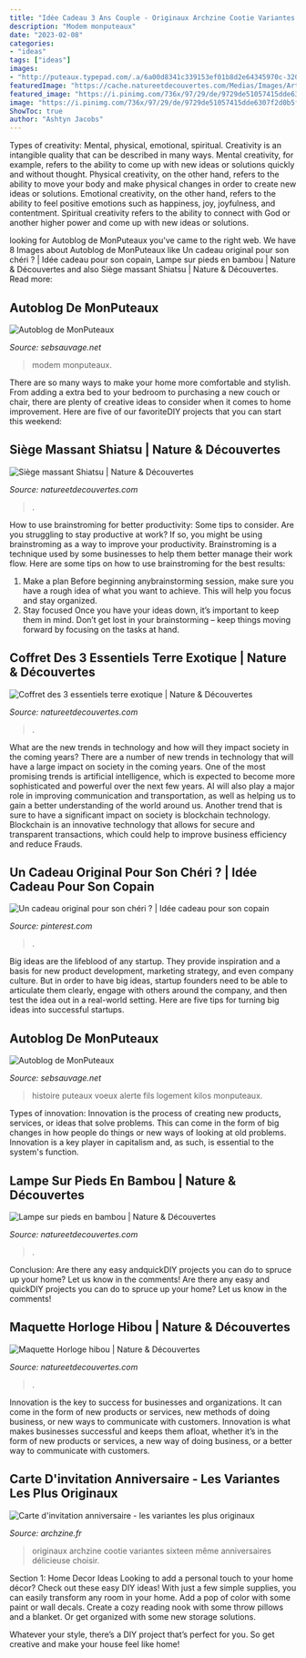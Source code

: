 ```yaml
---
title: "Idée Cadeau 3 Ans Couple - Originaux Archzine Cootie Variantes Sixteen Même Anniversaires Délicieuse Choisir"
description: "Modem monputeaux"
date: "2023-02-08"
categories:
- "ideas"
tags: ["ideas"]
images:
- "http://puteaux.typepad.com/.a/6a00d8341c339153ef01b8d2e64345970c-320wi"
featuredImage: "https://cache.natureetdecouvertes.com/Medias/Images/Articles/15209190/690"
featured_image: "https://i.pinimg.com/736x/97/29/de/9729de51057415dde6307f2d0b5fc8ee.jpg"
image: "https://i.pinimg.com/736x/97/29/de/9729de51057415dde6307f2d0b5fc8ee.jpg"
ShowToc: true
author: "Ashtyn Jacobs"
---
```



Types of creativity: Mental, physical, emotional, spiritual.
Creativity is an intangible quality that can be described in many ways. Mental creativity, for example, refers to the ability to come up with new ideas or solutions quickly and without thought. Physical creativity, on the other hand, refers to the ability to move your body and make physical changes in order to create new ideas or solutions. Emotional creativity, on the other hand, refers to the ability to feel positive emotions such as happiness, joy, joyfulness, and contentment. Spiritual creativity refers to the ability to connect with God or another higher power and come up with new ideas or solutions.

	

		
looking for Autoblog de MonPuteaux you've came to the right web. We have 8 Images about Autoblog de MonPuteaux like Un cadeau original pour son chéri ? | Idée cadeau pour son copain, Lampe sur pieds en bambou | Nature &amp; Découvertes and also Siège massant Shiatsu | Nature &amp; Découvertes. Read more:
		
    
## Autoblog De MonPuteaux

<img loading=lazy src="http://puteaux.typepad.com/.a/6a00d8341c339153ef01b8d28e117b970c-350wi" onerror="this.onerror=null;this.src='https://tse3.mm.bing.net/th?id=OIP.WaMXgAXdmvNOYtO_zL_37AAAAA&amp;pid=15.1';" alt="Autoblog de MonPuteaux">

_Source: sebsauvage.net_

>modem monputeaux. 

	

There are so many ways to make your home more comfortable and stylish. From adding a extra bed to your bedroom to purchasing a new couch or chair, there are plenty of creative ideas to consider when it comes to home improvement. Here are five of our favoriteDIY projects that you can start this weekend: 

    
## Siège Massant Shiatsu | Nature &amp; Découvertes

<img loading=lazy src="https://cache.natureetdecouvertes.com/Medias/Images/Articles/15209190/690" onerror="this.onerror=null;this.src='https://tse3.mm.bing.net/th?id=OIP.nVOJAI-Af3f9p6kzbD8YsQHaHa&amp;pid=15.1';" alt="Siège massant Shiatsu | Nature &amp; Découvertes">

_Source: natureetdecouvertes.com_

>. 

	

How to use brainstroming for better productivity: Some tips to consider.
Are you struggling to stay productive at work? If so, you might be using brainstroming as a way to improve your productivity. Brainstroming is a technique used by some businesses to help them better manage their work flow. Here are some tips on how to use brainstroming for the best results: 
1) Make a plan 
Before beginning anybrainstorming session, make sure you have a rough idea of what you want to achieve. This will help you focus and stay organized. 
2) Stay focused 
Once you have your ideas down, it’s important to keep them in mind. Don’t get lost in your brainstorming – keep things moving forward by focusing on the tasks at hand.

    
## Coffret Des 3 Essentiels Terre Exotique | Nature &amp; Découvertes

<img loading=lazy src="https://cache.natureetdecouvertes.com/Medias/Images/Articles/97085930/690" onerror="this.onerror=null;this.src='https://tse1.mm.bing.net/th?id=OIP.5xgEQC2XvTYINvoM4QGJKgHaHa&amp;pid=15.1';" alt="Coffret des 3 essentiels terre exotique | Nature &amp; Découvertes">

_Source: natureetdecouvertes.com_

>. 

	

What are the new trends in technology and how will they impact society in the coming years?
There are a number of new trends in technology that will have a large impact on society in the coming years. One of the most promising trends is artificial intelligence, which is expected to become more sophisticated and powerful over the next few years. AI will also play a major role in improving communication and transportation, as well as helping us to gain a better understanding of the world around us. Another trend that is sure to have a significant impact on society is blockchain technology. Blockchain is an innovative technology that allows for secure and transparent transactions, which could help to improve business efficiency and reduce Frauds.

    
## Un Cadeau Original Pour Son Chéri ? | Idée Cadeau Pour Son Copain

<img loading=lazy src="https://i.pinimg.com/736x/97/29/de/9729de51057415dde6307f2d0b5fc8ee.jpg" onerror="this.onerror=null;this.src='https://tse4.mm.bing.net/th?id=OIP.6lID29yxopNDfylEyMtu0AHaJ4&amp;pid=15.1';" alt="Un cadeau original pour son chéri ? | Idée cadeau pour son copain">

_Source: pinterest.com_

>. 

	

Big ideas are the lifeblood of any startup. They provide inspiration and a basis for new product development, marketing strategy, and even company culture. But in order to have big ideas, startup founders need to be able to articulate them clearly, engage with others around the company, and then test the idea out in a real-world setting. Here are five tips for turning big ideas into successful startups.

    
## Autoblog De MonPuteaux

<img loading=lazy src="http://puteaux.typepad.com/.a/6a00d8341c339153ef01b8d2e64345970c-320wi" onerror="this.onerror=null;this.src='https://tse4.mm.bing.net/th?id=OIP.387fL8zf8ibfUs0fjIpeOQAAAA&amp;pid=15.1';" alt="Autoblog de MonPuteaux">

_Source: sebsauvage.net_

>histoire puteaux voeux alerte fils logement kilos monputeaux. 

	

Types of innovation:
Innovation is the process of creating new products, services, or ideas that solve problems. This can come in the form of big changes in how people do things or new ways of looking at old problems. Innovation is a key player in capitalism and, as such, is essential to the system's function.

    
## Lampe Sur Pieds En Bambou | Nature &amp; Découvertes

<img loading=lazy src="https://cache.natureetdecouvertes.com/Medias/Images/Articles/50169550/690" onerror="this.onerror=null;this.src='https://tse2.mm.bing.net/th?id=OIP.ZyUY2-XXJDNLv4f7c7Dq3gHaHa&amp;pid=15.1';" alt="Lampe sur pieds en bambou | Nature &amp; Découvertes">

_Source: natureetdecouvertes.com_

>. 

	

Conclusion: Are there any easy andquickDIY projects you can do to spruce up your home? Let us know in the comments!
Are there any easy and quickDIY projects you can do to spruce up your home? Let us know in the comments!

    
## Maquette Horloge Hibou | Nature &amp; Découvertes

<img loading=lazy src="https://cache.natureetdecouvertes.com/Medias/Images/Articles/42002780/690" onerror="this.onerror=null;this.src='https://tse1.mm.bing.net/th?id=OIP.2VetJUpCY0G5MhhmfkEDmgHaHa&amp;pid=15.1';" alt="Maquette Horloge hibou | Nature &amp; Découvertes">

_Source: natureetdecouvertes.com_

>. 

	

Innovation is the key to success for businesses and organizations. It can come in the form of new products or services, new methods of doing business, or new ways to communicate with customers. Innovation is what makes businesses successful and keeps them afloat, whether it’s in the form of new products or services, a new way of doing business, or a better way to communicate with customers.

    
## Carte D&#039;invitation Anniversaire - Les Variantes Les Plus Originaux

<img loading=lazy src="https://archzine.fr/wp-content/uploads/2016/05/diy-projet-carte-anniversaire-18-ans-idée-salt-papier.jpg" onerror="this.onerror=null;this.src='https://tse4.mm.bing.net/th?id=OIP.JgJpyY0MMckLe4w3GBwKMAHaGh&amp;pid=15.1';" alt="Carte d&#039;invitation anniversaire - les variantes les plus originaux">

_Source: archzine.fr_

>originaux archzine cootie variantes sixteen même anniversaires délicieuse choisir. 

	

Section 1: Home Decor Ideas
Looking to add a personal touch to your home décor? Check out these easy DIY ideas!
With just a few simple supplies, you can easily transform any room in your home. Add a pop of color with some paint or wall decals. Create a cozy reading nook with some throw pillows and a blanket. Or get organized with some new storage solutions.

Whatever your style, there’s a DIY project that’s perfect for you. So get creative and make your house feel like home!

